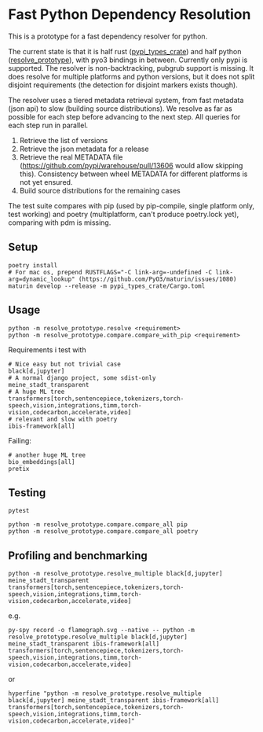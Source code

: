 # Fast Python Dependency Resolution

This is a prototype for a fast dependency resolver for python.

The current state is that it is half rust ([pypi_types_crate](pypi_types_crate)) and half python ([resolve_prototype](resolve_prototype)), with pyo3 bindings in between. Currently only pypi is supported. The resolver is non-backtracking, pubgrub support is missing. It does resolve for multiple platforms and python versions, but it does not split disjoint requirements (the detection for disjoint markers exists though).

The resolver uses a tiered metadata retrieval system, from fast metadata (json api) to slow (building source distributions). We resolve as far as possible for each step before advancing to the next step. All queries for each step run in parallel.
1. Retrieve the list of versions
2. Retrieve the json metadata for a release
3. Retrieve the real METADATA file (https://github.com/pypi/warehouse/pull/13606 would allow skipping this). Consistency between wheel METADATA for different platforms is not yet ensured.
4. Build source distributions for the remaining cases

The test suite compares with pip (used by pip-compile, single platform only, test working) and poetry (multiplatform, can't produce poetry.lock yet), comparing with pdm is missing.

## Setup

```
poetry install
# For mac os, prepend RUSTFLAGS="-C link-arg=-undefined -C link-arg=dynamic_lookup" (https://github.com/PyO3/maturin/issues/1080)
maturin develop --release -m pypi_types_crate/Cargo.toml 
```

## Usage

```shell
python -m resolve_prototype.resolve <requirement>
python -m resolve_prototype.compare.compare_with_pip <requirement>
```

Requirements i test with

```text
# Nice easy but not trivial case
black[d,jupyter]
# A normal django project, some sdist-only
meine_stadt_transparent
# A huge ML tree
transformers[torch,sentencepiece,tokenizers,torch-speech,vision,integrations,timm,torch-vision,codecarbon,accelerate,video]
# relevant and slow with poetry
ibis-framework[all]
```

Failing:

```text
# another huge ML tree 
bio_embeddings[all]
pretix
```

## Testing

```shell
pytest
```

```shell
python -m resolve_prototype.compare.compare_all pip
python -m resolve_prototype.compare.compare_all poetry
```

## Profiling and benchmarking

```shell
python -m resolve_prototype.resolve_multiple black[d,jupyter] meine_stadt_transparent transformers[torch,sentencepiece,tokenizers,torch-speech,vision,integrations,timm,torch-vision,codecarbon,accelerate,video]
```

e.g.

```shell
py-spy record -o flamegraph.svg --native -- python -m resolve_prototype.resolve_multiple black[d,jupyter] meine_stadt_transparent ibis-framework[all] transformers[torch,sentencepiece,tokenizers,torch-speech,vision,integrations,timm,torch-vision,codecarbon,accelerate,video]
```

or 

```shell
hyperfine "python -m resolve_prototype.resolve_multiple black[d,jupyter] meine_stadt_transparent ibis-framework[all] transformers[torch,sentencepiece,tokenizers,torch-speech,vision,integrations,timm,torch-vision,codecarbon,accelerate,video]"
```